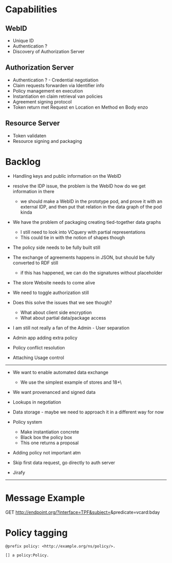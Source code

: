 # Capabilities


## WebID
* Unique ID
* Authentication ?
* Discovery of Authorization Server


## Authorization Server
* Authentication ? - Credential negotiation
* Claim requests forwarden via Identifier info
* Policy management en execution
* Instantiation en claim retrieval van policies
* Agreement signing protocol
* Token return met Request en Location en Method en Body enzo


## Resource Server
* Token validaten
* Resource signing and packaging





# Backlog


* Handling keys and public information on the WebID

* resolve the IDP issue, the problem is the WebID how do we get information in there 
  * we should make a WebID in the prototype pod, and prove it with an external IDP, and then put that relation in the data graph of the pod kinda

* We have the problem of packaging creating tied-together data graphs
  * I still need to look into VCquery with partial representations
  * This could tie in with the notion of shapes though

* The policy side needs to be fully built still
  
* The exchange of agreements happens in JSON, but should be fully converted to RDF still
  * if this has happened, we can do the signatures without placeholder
  
* The store Website needs to come alive 
  
* We need to toggle authorization still 
  
* Does this solve the issues that we see though?
  * What about client side encryption
  * What about partial data/package access
  
* I am still not really a fan of the Admin - User separation
  
* Admin app adding extra policy
  
* Policy conflict resolution
  
* Attaching Usage control
  


---------------------------

* We want to enable automated data exchange
  * We use the simplest example of stores and 18+\

* We want provenanced and signed data

* Lookups in negotiation

* Data storage - maybe we need to approach it in a different way for now

* Policy system
  * Make instantiation concrete
  * Black box the policy box
  * This one returns a proposal

* Adding policy not important atm

* Skip first data request, go directly to auth server

* Jirafy


________________________________

# Message Example

GET http://endpoint.org/?interface=TPF&subject=<WebID>&predicate=vcard:bday

# Policy tagging
```
@prefix policy: <http://example.org/ns/policy/>.

[] a policy:Policy.
```



<!-- 

## Out of bounds info

WebID, OIDCIssuer, client

## MessageId can be e.g. a URN, skolem IRI, ...

@prefix fn: <http://www.w3.org/2006/xpath-functions#>.
@prefix crypto: <http://www.w3.org/2000/10/swap/crypto#>.
@prefix graph: <http://www.w3.org/2000/10/swap/graph#>.
@prefix log: <http://www.w3.org/2000/10/swap/log#> .
@prefix time: <http://www.w3.org/2000/10/swap/time#> .
@prefix func: <http://www.w3.org/2007/rif-builtin-function#>.
@prefix math: <http://www.w3.org/2000/10/swap/math#>.

<messageDocument> dialog:hasVerifiedContext {
  <messageId> dialog:senderClient <client>.
  <messageId> dialog:senderId <WebID>.
  <WebID> dialog:issuedBy <OIDCIssuer>.
}.

<messageDocument> dialog:hasBody {
  
  # start incoming message


  # message request

  <messageId> dialog:query {
    <WebID> dialog:trusts {
      ?person vcard:bday ?bday;
    }
  }

  # Mapping rules 

  ## Define trust relation

  { <WebID> dialog:trusts ?something }
  <=
  { 
    ?package pack:hasContentSignature ?signature.
    ?signature sign:issuer ?issuer.
    ?issuer list:isPartOf ( <instance1> <instance2> <instance3> ). 
    ?package pack:contains ?something.  
  }

  { ?package pack:contains ?something } 
  <=
  { ?package log:includes ?something }

  { ?package pack:contains ?something } 
  <=
  { 
    ?package pack:content ?content.
    ?content log:includes {
      ?bn pack:package ?childPackage.
    }.
    ?childPackage
  } -->

    
<!-- 
[] <https://example.org/ns/package#package> {
    [] <https://example.org/ns/package#content> {
        <test.xd> <https://www.w3.org/2006/vcard/ns#bday> "2000-01-01T09:00:00.000Z"^^<http://www.w3.org/2001/XMLSchema#dateTime> .

        
      } ;
  }

  { 
    ?package pack:content ?content.
    ?content log:includes {
      ?person :isAdult ?adult.      
    }
  }
  => 
  { <WebID> dialog:trusts ?statement. } 

  ## Do age calculation

  { 
    ?person <https://www.w3.org/2006/vcard/ns#bday> ?bdate.

    [] time:localTime _:LocalTime.

    (_:LocalTime "P18Y0M"^^xsd:yearMonthDuration) func:subtract-yearMonthDuration-from-dateTime ?requiredAge.
    
    ?bdate math:lessThan ?requiredAge.     

  } => { 
    ?person :isAdult ?adult.  
  }  

  # end incoming message





  



# Future Ideas

## Message
#### MessageId can be e.g. a URN, skolem IRI, ...

<messageDocument> dialog:hasVerifiedContext {
  <messageId> dialog:senderClient <client>.
  <messageId> dialog:senderId <WebID>.
  <WebID> dialog:issuedBy <OIDCIssuer>.
}.

<messageDocument> dialog:hasBody {
  
  # start incoming message

  @prefix fn: <http://www.w3.org/2006/xpath-functions#>.
  @prefix crypto: <http://www.w3.org/2000/10/swap/crypto#>.
  @prefix graph: <http://www.w3.org/2000/10/swap/graph#>.
  @prefix log: <http://www.w3.org/2000/10/swap/log#> .
  @prefix time: <http://www.w3.org/2000/10/swap/time#> .
  @prefix func: <http://www.w3.org/2007/rif-builtin-function#>.
  @prefix math: <http://www.w3.org/2000/10/swap/math#>.

  # message request

  <messageId> dialog:query {
    <WebID> dialog:trusts {
      ?person :isAdult ?adult;
    }
  }

  # Mapping rules 

  ## Define trust relation

  { 
    ?package pack:content ?content.
    ?content log:includes {
      ?person :isAdult ?adult.      
    }

    ?package pack:hasContentSignature ?signature.
    ?signature sign:issuer ?issuer
    ?issuer list:isPartOf ( <instance1> <instance2> <instance3> ).
  }
  => 
  { <WebID> dialog:trusts ?statement. } 

  ## Do age calculation

  { 
    ?person <https://www.w3.org/2006/vcard/ns#bday> ?bdate.

    [] time:localTime _:LocalTime.

    (_:LocalTime "P18Y0M"^^xsd:yearMonthDuration) func:subtract-yearMonthDuration-from-dateTime ?requiredAge.
    
    ?bdate math:lessThan ?requiredAge.     

  } => { 
    ?person :isAdult ?adult.  
  }  

  # end incoming message
}.





________________________________

# Policy Example


<!-- 
    _:Graffiti dialog:onVerifiedSurface _:G.
    _:G log:includes {
        _:Message a dialog:DialogMessage.
        _:Message dialog:actor _:Actor.
    }.
    _:Actor vcard:bday _:BirthDate.

    # Check if the actor was born before 18 years ago

    (
        { _:BirthDate math:lessThan _:DateToCheck. }
        { 
            _:AssertedGraph log:equalTo { _:Actor a rulelogic:Adult. }.
        }
        { 
            _:AssertedGraph log:equalTo {
                () log:onWarningSurface {
                    _:Warning a dialog:Warning;
                        dialog:message "Actor is a minor. No alcoholic beverages will be displayed".
                    # This does not warrant an additional question. We have sufficient information to decide we should not show alcoholic beverages
                }.
            }.
        }
    ) log:ifThenElseIn _:SCOPE . -->

<!-- 
[] <https://example.org/ns/package#package> {
    [] <https://example.org/ns/package#content> {
        <test.xd> <https://www.w3.org/2006/vcard/ns#bday> "2000-01-01T09:00:00.000Z"^^<http://www.w3.org/2001/XMLSchema#dateTime> .

        
      } ;
      <https://example.org/ns/package#origin> <http://localhost:3456/flandersgov/endpoint/dob> ;
      <https://example.org/ns/package#createdAt> "2024-01-08T17:08:52.165Z"^^<http://www.w3.org/2001/XMLSchema#dateTime> ;
      <https://example.org/ns/package#hasContentSignature> [
        a <https://example.org/ns/signature#Signature> ;
        <https://example.org/ns/signature#issuer> <http://localhost:3456/flandersgov/id> ;
        <https://example.org/ns/signature#created> "2024-01-08T17:08:52.166Z"^^<http://www.w3.org/2001/XMLSchema#dateTime> ;
        <https://example.org/ns/signature#proofValue> "sSJ0xHT7yH2MeYjI6I7fVy+PRfh/EDJkTEOhbCA2BYcd+GBJRD1BQV1rwVe69cNPHhtvGKbITIf7TBlbpkE6YANMNNS2aSQMw8i6TLTXa16zhukp+V1nLYKE/51rt/Us"
      ] .
    
  } .
[dexa@dexa-worklaptop Vienna2023]$  -->